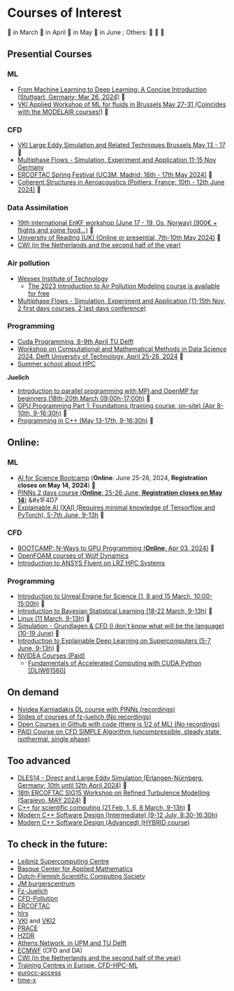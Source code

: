 # Courses of Interest
&#x1F534; in March
&#x1F535; in April
&#x1F536; in May
&#x1F4D7; in June
; Others: 
&#x1F4D8; 
&#x1F4D9; 
&#x1F537; 
## Presential Courses

### ML
- [From Machine Learning to Deep Learning: A Concise Introduction (Stuttgart, Germany; Mar 26, 2024)](https://www.hlrs.de/training/2024/dl-hlrs) &#x1F534;
- [VKI Applied Workshop of ML for fluids in Brussels May 27-31 (Coincides with the MODELAIR courses!)](https://www.vki.ac.be/index.php/events-ls/events/eventdetail/568/-/hands-on-machine-learning-for-fluid-dynamics-2024) &#x1F536;
### CFD
- [VKI Large Eddy Simulation and Related Techniques Brussels May 13 - 17](https://www.vki.ac.be/index.php/events-ls/events/eventdetail/566/-/lecture-series-large-eddy-simulation-and-related-techniques) &#x1F536;
- [Multiphase Flows - Simulation, Experiment and Application 11-15 Nov Germany](https://www.hzdr.de/db/Cms?pOid=70003&pNid=1296)
- [ERCOFTAC Spring Festival (UC3M, Madrid; 16th - 17th May 2024)](https://www.ercoftac.org/events/ercoftac-spring-festival-2024/) &#x1F536;
- [Coherent Structures in Aeroacoustics (Poitiers, France; 10th - 12th June 2024)](https://www.ercoftac.org/events/coherent-structures-in-aeroacoustics/) &#x1F4D7;

### Data Assimilation
- [19th international EnKF workshop (June 17 - 19, Os, Norway) (900€ + flights and some food...)](https://www.data-assimilation.no/workshops/EnKF-WS-2024) &#x1F4D7;
- [University of Reading (UK) (Online or presential, 7th-10th May 2024)](https://research.reading.ac.uk/met-darc/training/training-courses/) &#x1F536;
- [CWI (in the Netherlands and the second half of the year)](https://www.cwi.nl/en/education/semester-programmes/cwi-research-semester-programs/uncertainty-quantification-for-high-dimensional-problems/)
### Air pollution
- [Wessex Institute of Technology](https://www.wessex.ac.uk/courses)
  - [The 2023 Introduction to Air Pollution Modeling course is available for free](https://www.youtube.com/playlist?list=PLjkwSa84fW39meGVD6kl4GGgD1XgVRLb1)
- [Multiphase Flows - Simulation, Experiment and Application (11-15th Nov, 2 first days courses, 2 last days conference)](https://www.hzdr.de/db/Cms?pOid=70004&pNid=1296)
### Programming
- [Cuda Programming, 8-9th April TU Delft](https://www.tudelft.nl/evenementen/2024/dcse/courses/programming-on-the-gpu-with-cuda)
- [Workshop on Computational and Mathematical Methods in Data Science 2024, Delft University of Technology, April 25-26, 2024](https://searhein.github.io/gamm-cominds-2024/) &#x1F535;
- [Summer school about HPC](https://ssl.eventilla.com/summerschool2024)

**Juelich**
- [Introduction to parallel programming with MPI and OpenMP for beginners (18th-20th March 09:00h-17:00h)](https://www.fz-juelich.de/en/ias/jsc/news/events/training-courses/2024/mpi-intro) &#x1F534;
- [GPU Programming Part 1: Foundations (training course, on-site) (Apr 8-10th, 9-16:30h)](https://www.fz-juelich.de/en/ias/jsc/news/events/training-courses/2024/gpu-cuda) &#x1F535;
- [Programming in C++ (May 13-17th, 9-16:30h)](https://www.fz-juelich.de/en/ias/jsc/news/events/training-courses/2024/cplusplus) &#x1F536;


  
## Online:
### ML
- [AI for Science Bootcamp](https://www.hlrs.de/training/2024/bc-ai-nv) (**Online**: June 25-26, 2024, **Registration closes on May 14, 2024**) &#x1F4D7;
- [PINNs 2 days course (**Online**: 25-26 June, **Registration closes on May 14**)](https://www.hlrs.de/training/2024/bc-ai-nv) &#x1F4D7
- [Explainable AI (XAI) (Requires minimal knowledge of Tensorflow and PyTorch), 5-7th June, 9-13h](https://www.fz-juelich.de/en/ias/jsc/news/events/training-courses/2024/explainable-dl) &#x1F4D7;
### CFD
- [BOOTCAMP: N-Ways to GPU Programming (**Online**: Apr 03, 2024)](https://www.hlrs.de/training/2024/bc-gpu-nv) &#x1F535;
- [OpenFOAM courses of Wolf Dynamics](http://www.wolfdynamics.com/tutorials.html?id=187)
- [Introduction to ANSYS Fluent on LRZ HPC Systems](https://www.gauss-centre.eu/trainingsworkshops/?dfxid=516)

### Programming
- [Introduction to Unreal Engine for Science (1, 8 and 15 March, 10:00-15:00h)](https://www.gauss-centre.eu/trainingsworkshops/?dfxid=562) &#x1F534;
- [Introduction to Bayesian Statistical Learning (18-22 March, 9-13h)](https://www.gauss-centre.eu/trainingsworkshops/?dfxid=566) &#x1F534;
- [Linux (11 March, 9-13h)](https://admin.kuleuven.be/icts/opleidingen/opleidingsaanbod/linux-tools-online) &#x1F534;
- [Simulation - Grundlagen & CFD (I don't know what will be the language) (10-19 June)](https://www.gauss-centre.eu/trainingsworkshops/?dfxid=541) &#x1F4D7;
- [Introduction to Explainable Deep Learning on Supercomputers (5-7 June, 9-13h)](https://www.gauss-centre.eu/trainingsworkshops/?dfxid=573) &#x1F4D7;
- [NVIDEA Courses (Paid)](https://www.nvidia.com/gtc/training/?deeplink=gtc-dli-tabs--2)
    - [Fundamentals of Accelerated Computing with CUDA Python [DLIW61560]](https://www.nvidia.com/gtc/session-catalog/?tab.allsessions=1700692987788001F1cG&search.sessiontype=1701905400491001STQ1&search=DLIW61560#/session/1694112677143001Ah9U)

## On demand
- [Nvidea Karniadakis DL course with PINNs (recordings)](https://www.nvidia.com/en-us/on-demand/playlist/playList-4ed5aea1-577e-4583-8895-ab704298765e/)
- [Slides of courses of fz-juelich (No recordings)](https://www.fz-juelich.de/en/ias/jsc/education/training-courses/training-materials)
- [Open Courses in Github with code (there is 1/2 of ML) (No recordings)](https://edcarp.github.io/Ed-DaSH/workshops.html)
- [PAID Course on CFD SIMPLE Algorithm (uncompressible, steady state, isothermal, single phase)](https://dr-aidan-wimshurst-s-school.teachable.com/p/the-simple-algorithm)

## Too advanced
- [DLES14 - Direct and Large Eddy Simulation (Erlangen-Nürnberg, Germany; 10th until 12th April 2024)](https://dles.ercoftac.org/dles/) &#x1F535;
- [18th ERCOFTAC SIG15 Workshop on Refined Turbulence Modelling (Sarajevo, MAY 2024)](https://www.ercoftac.org/events/18th-ercoftac-sig15-workshop-on-refined-turbulence-modelling/) &#x1F536;
- [C++ for scientific computing (21 Feb, 1, 6, 8 March, 9-13h)](https://admin.kuleuven.be/icts/opleidingen/opleidingsaanbod/c-for-scientific-computing) &#x1F534;
- [Modern C++ Software Design (Intermediate) (9-12 July, 8:30-16:30h)](https://www.gauss-centre.eu/trainingsworkshops/?dfxid=586)
- [Modern C++ Software Design (Advanced) (HYBRID course)](https://www.gauss-centre.eu/trainingsworkshops/?dfxid=557)


## To check in the future:
- [Leibniz Supercomputing Centre](https://app1.edoobox.com/en/LRZ/)
- [Basque Center for Applied Mathematics](https://www.bcamath.org/en/news-events/events)
- [Dutch-Flemish Scientific Computing Society](https://wsc.project.cwi.nl/events)
- [JM burgerscentrum](https://www.tudelft.nl/jmburgerscentrum/courses/registration)
- [Fz-Juelich](https://www.fz-juelich.de/en/ias/jsc/news/events/training-courses)
- [CFD-Pollution](https://www.hzdr.de/db/Cms?pNid=1296)
- [ERCOFTAC](https://www.ercoftac.org/events/)
- [hlrs](https://www.hlrs.de/training/english)
- [VKI](https://www.vki.ac.be/index.php/events-ls/events/eventsbyyear/2024/-) and [VKI2](https://www.vki.ac.be/index.php/events-ls)
- [PRACE](https://events.prace-ri.eu/category/1/)
- [HZDR](https://www.hzdr.de/db/Cms?pNid=1296)
- [Athens Network, in UPM and TU Delft](https://register.athensnetwork.eu/courses)
- [ECMWF](https://events.ecmwf.int/category/1/) (CFD and DA)
- [CWI (in the Netherlands and the second half of the year)](https://www.cwi.nl/en/education/semester-programmes/cwi-research-semester-programs/uncertainty-quantification-for-high-dimensional-problems/)
- [Training Centres in Europe, CFD-HPC-ML](https://prace-ri.eu/training-support/training/)
- [eurocc-access](https://www.eurocc-access.eu/services/training/)
- [time-x](https://time-x.eu/events/)
